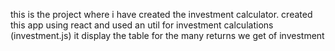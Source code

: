 this is the project where i have created the investment calculator.
created this app using react and used an util for investment calculations (investment.js)
it display the table for the many returns we get of investment
